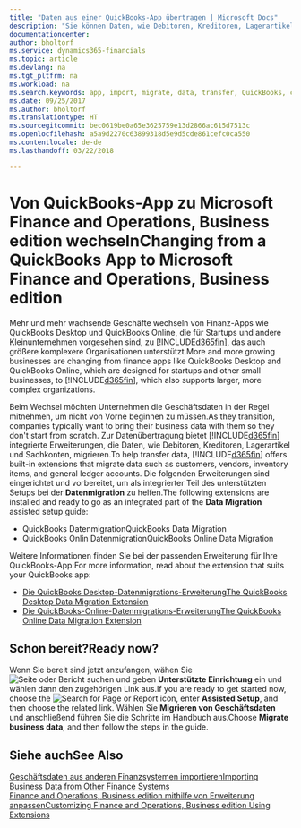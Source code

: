 ```yaml
---
title: "Daten aus einer QuickBooks-App übertragen | Microsoft Docs"
description: "Sie können Daten, wie Debitoren, Kreditoren, Lagerartikel und Sachkonten aus QuickBooks-Apps auf Finance and Operations, Business edition migrieren."
documentationcenter: 
author: bholtorf
ms.service: dynamics365-financials
ms.topic: article
ms.devlang: na
ms.tgt_pltfrm: na
ms.workload: na
ms.search.keywords: app, import, migrate, data, transfer, QuickBooks, customize
ms.date: 09/25/2017
ms.author: bholtorf
ms.translationtype: HT
ms.sourcegitcommit: bec0619be0a65e3625759e13d2866ac615d7513c
ms.openlocfilehash: a5a9d2270c63899318d5e9d5cde861cefc0ca550
ms.contentlocale: de-de
ms.lasthandoff: 03/22/2018

---
```



# <a name="changing-from-a-quickbooks-app-to-microsoft-finance-and-operations-business-edition"></a><span data-ttu-id="1733c-103">Von QuickBooks-App zu Microsoft Finance and Operations, Business edition wechseln</span><span class="sxs-lookup"><span data-stu-id="1733c-103">Changing from a QuickBooks App to Microsoft Finance and Operations, Business edition</span></span>
<span data-ttu-id="1733c-104">Mehr und mehr wachsende Geschäfte wechseln von Finanz-Apps wie QuickBooks Desktop und QuickBooks Online, die für Startups und andere Kleinunternehmen vorgesehen sind, zu [!INCLUDE[d365fin](includes/d365fin_md.md)], das auch größere komplexere Organisationen unterstützt.</span><span class="sxs-lookup"><span data-stu-id="1733c-104">More and more growing businesses are changing from finance apps like QuickBooks Desktop and QuickBooks Online, which are designed for startups and other small businesses, to [!INCLUDE[d365fin](includes/d365fin_md.md)], which also supports larger, more complex organizations.</span></span> 

<span data-ttu-id="1733c-105">Beim Wechsel möchten Unternehmen die Geschäftsdaten in der Regel mitnehmen, um nicht von Vorne beginnen zu müssen.</span><span class="sxs-lookup"><span data-stu-id="1733c-105">As they transition, companies typically want to bring their business data with them so they don't start from scratch.</span></span> <span data-ttu-id="1733c-106">Zur Datenübertragung bietet [!INCLUDE[d365fin](includes/d365fin_md.md)] integrierte Erweiterungen, die Daten, wie Debitoren, Kreditoren, Lagerartikel und Sachkonten, migrieren.</span><span class="sxs-lookup"><span data-stu-id="1733c-106">To help transfer data, [!INCLUDE[d365fin](includes/d365fin_md.md)] offers built-in extensions that migrate data such as customers, vendors, inventory items, and general ledger accounts.</span></span> <span data-ttu-id="1733c-107">Die folgenden Erweiterungen sind eingerichtet und vorbereitet, um als integrierter Teil des unterstützten Setups bei der **Datenmigration** zu helfen.</span><span class="sxs-lookup"><span data-stu-id="1733c-107">The following extensions are installed and ready to go as an integrated part of the **Data Migration** assisted setup guide:</span></span>

* <span data-ttu-id="1733c-108">QuickBooks Datenmigration</span><span class="sxs-lookup"><span data-stu-id="1733c-108">QuickBooks Data Migration</span></span> 
* <span data-ttu-id="1733c-109">QuickBooks Onlin Datenmigration</span><span class="sxs-lookup"><span data-stu-id="1733c-109">QuickBooks Online Data Migration</span></span>

<span data-ttu-id="1733c-110">Weitere Informationen finden Sie bei der passenden Erweiterung für Ihre QuickBooks-App:</span><span class="sxs-lookup"><span data-stu-id="1733c-110">For more information, read about the extension that suits your QuickBooks app:</span></span>   

* [<span data-ttu-id="1733c-111">Die QuickBooks Desktop-Datenmigrations-Erweiterung</span><span class="sxs-lookup"><span data-stu-id="1733c-111">The QuickBooks Desktop Data Migration Extension</span></span>](ui-extensions-quickbooks-data-migration.md)
* [<span data-ttu-id="1733c-112">Die QuickBooks-Online-Datenmigrations-Erweiterung</span><span class="sxs-lookup"><span data-stu-id="1733c-112">The QuickBooks Online Data Migration Extension</span></span>](ui-extensions-quickbooks-online-data-migration.md)

## <a name="ready-now"></a><span data-ttu-id="1733c-113">Schon bereit?</span><span class="sxs-lookup"><span data-stu-id="1733c-113">Ready now?</span></span>
<span data-ttu-id="1733c-114">Wenn Sie bereit sind jetzt anzufangen, wähen Sie ![Seite oder Bericht suchen](media/ui-search/search_small.png "Seiten- oder Berichtssymbol suchen") und geben **Unterstützte Einrichtung** ein und wählen dann den zugehörigen Link aus.</span><span class="sxs-lookup"><span data-stu-id="1733c-114">If you are ready to get started now, choose the ![Search for Page or Report](media/ui-search/search_small.png "Search for Page or Report icon") icon, enter **Assisted Setup**, and then choose the related link.</span></span> <span data-ttu-id="1733c-115">Wählen Sie **Migrieren von Geschäftsdaten** und anschließend führen Sie die Schritte im Handbuch aus.</span><span class="sxs-lookup"><span data-stu-id="1733c-115">Choose **Migrate business data**, and then follow the steps in the guide.</span></span>

## <a name="see-also"></a><span data-ttu-id="1733c-116">Siehe auch</span><span class="sxs-lookup"><span data-stu-id="1733c-116">See Also</span></span>
[<span data-ttu-id="1733c-117">Geschäftsdaten aus anderen Finanzsystemen importieren</span><span class="sxs-lookup"><span data-stu-id="1733c-117">Importing Business Data from Other Finance Systems</span></span>](upload-data.md)  
[<span data-ttu-id="1733c-118">Finance and Operations, Business edition  mithilfe von Erweiterung anpassen</span><span class="sxs-lookup"><span data-stu-id="1733c-118">Customizing Finance and Operations, Business edition Using Extensions</span></span>](ui-extensions.md)   

